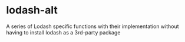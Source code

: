 # lodash-alt
A series of Lodash specific functions with their implementation without having to install lodash as a 3rd-party package
